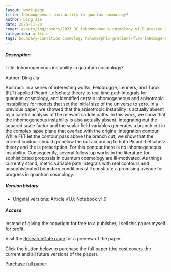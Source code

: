```yaml
---    
layout: work-page
title: Inhomogeneous instability in quantum cosmology?
author: Ding Jia
date: 2023-11-29
cover: assets/img/covers/2023_BC_inhomogeneous-cosmology_v1.0_preview_20231129.jpeg
categories: article
tags: boundary-condition cosmology holomorphic-gradient-flow inhomogeneity lorentzian-path-integral lorentzian-quantum-gravity picard-lefschetz quantum-cosmology quantum-gravity
---
```


##### Description

Title: Inhomogeneous instability in quantum cosmology?

Author: Ding Jia

Abstract: In a series of interesting works, Feldbrugge, Lehners, and Turok (FLT) applied Picard-Lefschetz theory to real time path integrals for quantum cosmology, and identified certain inhomogeneous and anisotropic instabilities for models that set the initial size of the universe to zero. In a previous paper, we showed that the anisotropic instability is actually absent by a careful analysis of the relevant saddle paths. In this work, we show that the inhomogeneous instability is also actually absent. Integrating out the squared scale factor and the scalar field variables generates a branch cut in the complex lapse plane that overlap with the original integration contour. While FLT let the contour pass above the branch cut, we show that the correct contour should go below the cut according to both Picard-Lefschetz theory and the iε prescription. For this contour there is no inhomogeneous instability. Consequently, several follow-up works in the literature for sophisticated proposals in quantum cosmology are ill-motivated. As things currently stand, metric variable path integrals with real contours and unsophisticated boundary conditions still constitute a promising avenue for progress in quantum cosmology.

##### Version history

- Original versions: Article v1.0; Notebook v1.0

##### Access

Instead of giving the copyright for free to a publisher, I sell this paper myself for profit. 

Visit the [ResearchGate page](X) for a preview of the paper. 

Click the button below to purchase the full paper (the cost covers the current and all future versions of the paper).

<script type="text/javascript" src="https://payhip.com/payhip.js"></script>

<a href="https://payhip.com/b/omXtu" class="payhip-buy-button" data-theme="green" data-product="omXtu">Purchase full paper</a>
